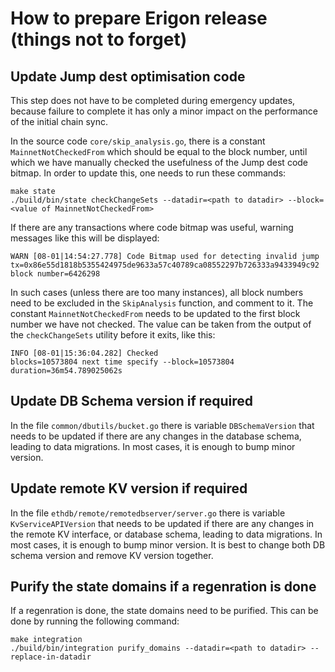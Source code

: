 # How to prepare Erigon release (things not to forget)

## Update Jump dest optimisation code
This step does not have to be completed during emergency updates, because failure to complete it has only a minor impact on the
performance of the initial chain sync.

In the source code `core/skip_analysis.go`, there is a constant `MainnetNotCheckedFrom` which should be equal to the block number,
until which we have manually checked the usefulness of the Jump dest code bitmap. In order to update this, one needs to run these
commands:
````
make state
./build/bin/state checkChangeSets --datadir=<path to datadir> --block=<value of MainnetNotCheckedFrom>
````
If there are any transactions where code bitmap was useful, warning messages like this will be displayed:
````
WARN [08-01|14:54:27.778] Code Bitmap used for detecting invalid jump tx=0x86e55d1818b5355424975de9633a57c40789ca08552297b726333a9433949c92 block number=6426298
````
In such cases (unless there are too many instances), all block numbers need to be excluded in the `SkipAnalysis` function, and comment to it. The constant `MainnetNotCheckedFrom` needs to be updated to the first block number we have not checked. The value can be taken from the output of the `checkChangeSets`
utility before it exits, like this:
````
INFO [08-01|15:36:04.282] Checked                                  blocks=10573804 next time specify --block=10573804 duration=36m54.789025062s
````

## Update DB Schema version if required

In the file `common/dbutils/bucket.go` there is variable `DBSchemaVersion` that needs to be updated if there are any changes in the database schema, leading to data migrations.
In most cases, it is enough to bump minor version.

## Update remote KV version if required

In the file `ethdb/remote/remotedbserver/server.go` there is variable `KvServiceAPIVersion` that needs to be updated if there are any changes in the remote KV interface, or
database schema, leading to data migrations.
In most cases, it is enough to bump minor version. It is best to change both DB schema version and remove KV version together.

## Purify the state domains if a regenration is done

If a regenration is done, the state domains need to be purified. This can be done by running the following command:
````
make integration
./build/bin/integration purify_domains --datadir=<path to datadir> --replace-in-datadir
````
